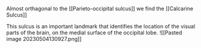 Almost orthagonal to the [[Parieto-occipital sulcus]] we find the [[Calcarine Sulcus]]

This sulcus is an important landmark that identifies the location of the visual parts of the brain, on the medial surface of the occipital lobe.
![[Pasted image 20230504130927.png]]
